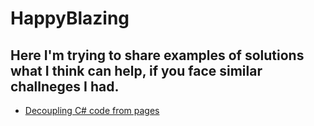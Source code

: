 # HappyBlazing
## Here I'm trying to share examples of solutions what I think can help, if you face similar challneges I had.
- [Decoupling C# code from pages](https://github.com/codefever555/HappyBlazing/blob/master/HappyBlazing/Pages/DecoupledConverter.razor.cs)
